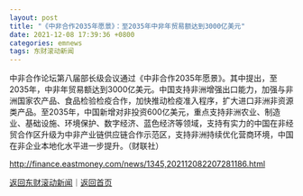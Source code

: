 ```yaml
---
layout: post
title: "《中非合作2035年愿景》：至2035年中非年贸易额达到3000亿美元"
date: 2021-12-08 17:39:36 +0800
categories: emnews
tags: 东财滚动新闻
---
```


中非合作论坛第八届部长级会议通过《中非合作2035年愿景》。其中提出，至2035年，中非年贸易额达到3000亿美元。中国支持非洲增强出口能力，加强与非洲国家农产品、食品检验检疫合作，加快推动检疫准入程序，扩大进口非洲非资源类产品。至2035年，中国新增对非投资600亿美元，重点支持非洲农业、制造业、基础设施、环境保护、数字经济、蓝色经济等领域，支持有实力的中国在非经贸合作区升级为中非产业链供应链合作示范区，支持非洲持续优化营商环境，中国在非企业本地化水平进一步提升。（财联社）

<http://finance.eastmoney.com/news/1345,202112082207281186.html>

[返回东财滚动新闻](//finews.withounder.com/emnews/)｜[返回首页](//finews.withounder.com/)